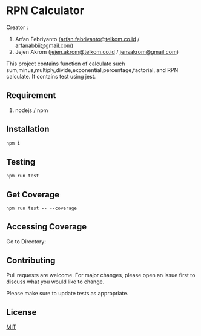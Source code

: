 # RPN Calculator

Creator :
1. Arfan Febriyanto (arfan.febriyanto@telkom.co.id / arfanabbii@gmail.com)
2. Jejen Akrom (jejen.akrom@telkom.co.id / jensakrom@gmail.com)

This project contains function of calculate such sum,minus,multiply,divide,exponential,percentage,factorial, and RPN calculate. It contains test using jest.

## Requirement
1. nodejs / npm


## Installation


```bash
npm i
```

## Testing

```
npm run test
```

## Get Coverage

```
npm run test -- --coverage
```

## Accessing Coverage
Go to Directory: 

## Contributing
Pull requests are welcome. For major changes, please open an issue first to discuss what you would like to change.

Please make sure to update tests as appropriate.

## License
[MIT](https://choosealicense.com/licenses/mit/)